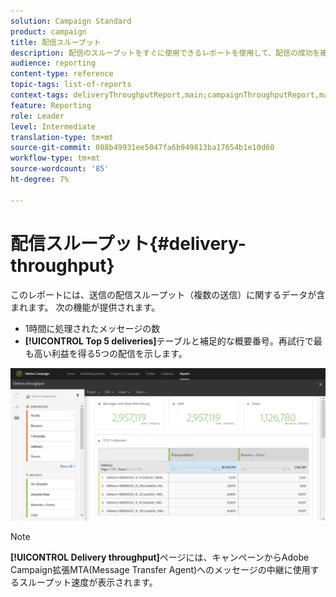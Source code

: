 ```yaml
---
solution: Campaign Standard
product: campaign
title: 配信スループット
description: 配信のスループットをすぐに使用できるレポートを使用して、配信の成功を確認します。
audience: reporting
content-type: reference
topic-tags: list-of-reports
context-tags: deliveryThroughputReport,main;campaignThroughputReport,main;programThroughputReport,main
feature: Reporting
role: Leader
level: Intermediate
translation-type: tm+mt
source-git-commit: 088b49931ee5047fa6b949813ba17654b1e10d60
workflow-type: tm+mt
source-wordcount: '85'
ht-degree: 7%

---
```



# 配信スループット{#delivery-throughput}

このレポートには、送信の配信スループット（複数の送信）に関するデータが含まれます。 次の機能が提供されます。

* 1時間に処理されたメッセージの数
* **[!UICONTROL Top 5 deliveries]**&#x200B;テーブルと補足的な概要番号。再試行で最も高い利益を得る5つの配信を示します。

![](assets/delivery_reports_1.png)

>[!NOTE]
>
>**[!UICONTROL Delivery throughput]**&#x200B;ページには、キャンペーンからAdobe Campaign拡張MTA(Message Transfer Agent)へのメッセージの中継に使用するスループット速度が表示されます。
